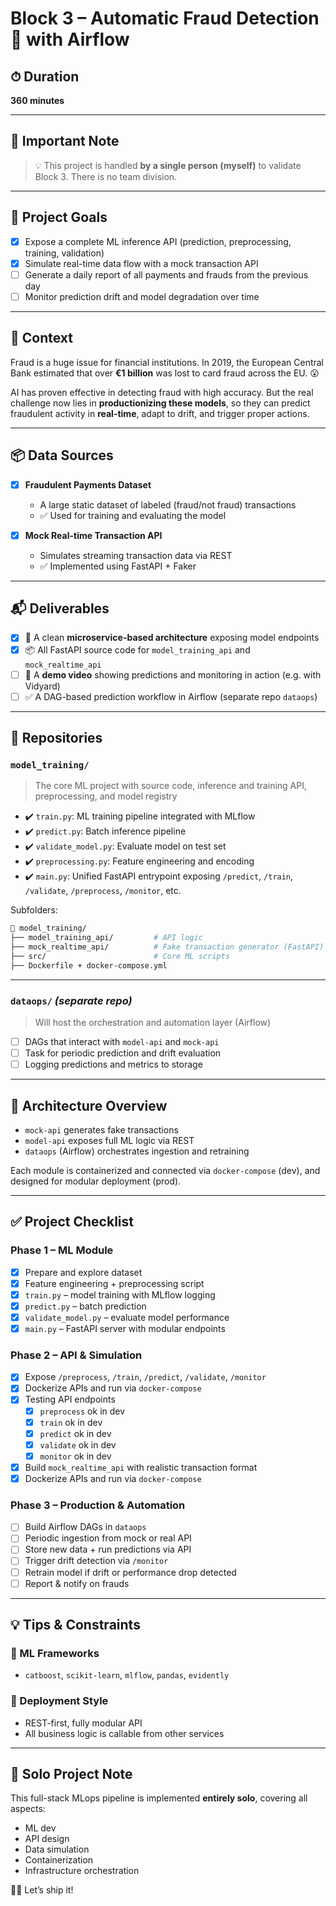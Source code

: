 # Block 3 – Automatic Fraud Detection 🥷 with Airflow

## ⏱ Duration
**360 minutes**

---

## 🔔 Important Note

> 💡 This project is handled **by a single person (myself)** to validate Block 3. There is no team division.

---

## 🎯 Project Goals

- [x] Expose a complete ML inference API (prediction, preprocessing, training, validation)
- [x] Simulate real-time data flow with a mock transaction API
- [ ] Generate a daily report of all payments and frauds from the previous day
- [ ] Monitor prediction drift and model degradation over time

---

## 📇 Context

Fraud is a huge issue for financial institutions. In 2019, the European Central Bank estimated that over **€1 billion** was lost to card fraud across the EU. 😮

AI has proven effective in detecting fraud with high accuracy. But the real challenge now lies in **productionizing these models**, so they can predict fraudulent activity in **real-time**, adapt to drift, and trigger proper actions.

---

## 📦 Data Sources

- [x] **Fraudulent Payments Dataset**
  - A large static dataset of labeled (fraud/not fraud) transactions
  - ✅ Used for training and evaluating the model

- [x] **Mock Real-time Transaction API**
  - Simulates streaming transaction data via REST
  - ✅ Implemented using FastAPI + Faker

---

## 📬 Deliverables

- [x] 📌 A clean **microservice-based architecture** exposing model endpoints
- [x] 📦 All FastAPI source code for `model_training_api` and `mock_realtime_api`
- [ ] 🎥 A **demo video** showing predictions and monitoring in action (e.g. with Vidyard)
- [ ] ✅ A DAG-based prediction workflow in Airflow (separate repo `dataops`)

---

## 🧱 Repositories

### `model_training/`
> The core ML project with source code, inference and training API, preprocessing, and model registry

- ✔️ `train.py`: ML training pipeline integrated with MLflow
- ✔️ `predict.py`: Batch inference pipeline
- ✔️ `validate_model.py`: Evaluate model on test set
- ✔️ `preprocessing.py`: Feature engineering and encoding
- ✔️ `main.py`: Unified FastAPI entrypoint exposing `/predict`, `/train`, `/validate`, `/preprocess`, `/monitor`, etc.

Subfolders:
```bash
📂 model_training/
├── model_training_api/         # API logic
├── mock_realtime_api/          # Fake transaction generator (FastAPI)
├── src/                        # Core ML scripts
├── Dockerfile + docker-compose.yml
```

---

### `dataops/` *(separate repo)*
> Will host the orchestration and automation layer (Airflow)

- [ ] DAGs that interact with `model-api` and `mock-api`
- [ ] Task for periodic prediction and drift evaluation
- [ ] Logging predictions and metrics to storage

---

## 🔌 Architecture Overview

- `mock-api` generates fake transactions
- `model-api` exposes full ML logic via REST
- `dataops` (Airflow) orchestrates ingestion and retraining

Each module is containerized and connected via `docker-compose` (dev), and designed for modular deployment (prod).

---

## ✅ Project Checklist

### Phase 1 – ML Module

* [x] Prepare and explore dataset
* [x] Feature engineering + preprocessing script
* [x] `train.py` – model training with MLflow logging
* [x] `predict.py` – batch prediction
* [x] `validate_model.py` – evaluate model performance
* [x] `main.py` – FastAPI server with modular endpoints

### Phase 2 – API & Simulation

* [x] Expose `/preprocess`, `/train`, `/predict`, `/validate`, `/monitor`
* [x] Dockerize APIs and run via `docker-compose`
* [x] Testing API endpoints
  *  [x] `preprocess` ok in dev
  *  [x] `train` ok in dev
  *  [x] `predict` ok in dev
  *  [x] `validate` ok in dev
  *  [x] `monitor` ok in dev
* [x] Build `mock_realtime_api` with realistic transaction format
* [x] Dockerize APIs and run via `docker-compose`

### Phase 3 – Production & Automation

* [ ] Build Airflow DAGs in `dataops`
* [ ] Periodic ingestion from mock or real API
* [ ] Store new data + run predictions via API
* [ ] Trigger drift detection via `/monitor`
* [ ] Retrain model if drift or performance drop detected
* [ ] Report & notify on frauds

---

## 💡 Tips & Constraints

### 🔧 ML Frameworks
- `catboost`, `scikit-learn`, `mlflow`, `pandas`, `evidently`

### 🔌 Deployment Style
- REST-first, fully modular API
- All business logic is callable from other services

---

## 👤 Solo Project Note

This full-stack MLops pipeline is implemented **entirely solo**, covering all aspects:
- ML dev
- API design
- Data simulation
- Containerization
- Infrastructure orchestration

🧑‍🚀 Let’s ship it!
